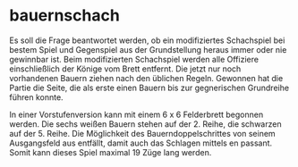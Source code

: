 # bauernschach

Es soll die Frage beantwortet werden, ob ein modifiziertes Schachspiel bei bestem Spiel und Gegenspiel aus der Grundstellung heraus immer oder nie gewinnbar ist. Beim modifizierten Schachspiel werden alle Offiziere einschließlich der Könige vom Brett entfernt. Die jetzt nur noch vorhandenen Bauern ziehen nach den üblichen Regeln. Gewonnen hat die Partie die Seite, die als erste einen Bauern bis zur gegnerischen Grundreihe führen konnte.

In einer Vorstufenversion kann mit einem 6 x 6 Felderbrett begonnen werden. Die sechs weißen Bauern stehen auf der 2. Reihe, die schwarzen auf der 5. Reihe. Die Möglichkeit des Bauerndoppelschrittes von seinem Ausgangsfeld aus entfällt, damit auch das Schlagen mittels en passant. Somit kann dieses Spiel maximal 19 Züge lang werden.
